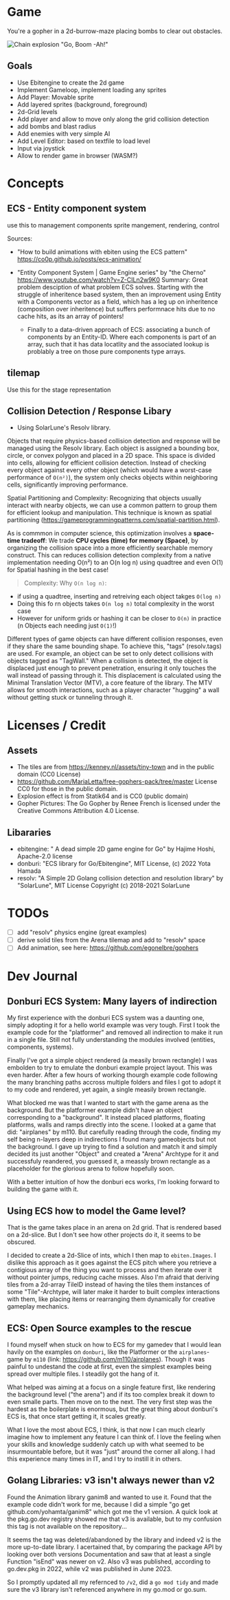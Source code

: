 # Game
You're a gopher in a 2d-burrow-maze placing bombs to clear out obstacles.

![Chain explosion](/assets/gameplay.webp)
"Go, Boom -Ah!"


## Goals
- Use Ebitengine to create the 2d game
- Implement Gameloop, implement loading any sprites
- Add Player: Movable sprite
- Add layered sprites (background, foreground)
- 2d-Grid levels
- Add player and allow to move only along the grid collision detection
- add bombs and blast radius
- Add enemies with very simple AI
- Add Level Editor: based on textfile to load level
- Input via joystick
- Allow to render game in browser (WASM?)

# Concepts

## ECS - Entity component system
use this to management components sprite mangement, rendering, control

Sources:
- "How to build animations with ebiten using the ECS pattern" https://co0p.github.io/posts/ecs-animation/

- "Entity Component System | Game Engine series" by "the Cherno" https://www.youtube.com/watch?v=Z-CILn2w9K0 Summary: Great problem desciption of what problem ECS solves. Starting with the struggle of inheritence based system, then an improvement using Entity with a Components vector as a field, which has a leg up on inheritence (composition over inheritence) but suffers performnace hits due to no cache hits, as its an array of pointers! 
    - Finally to a data-driven approach of ECS: associating a bunch of components by an Entity-ID. Where each components is part of an array, such that it has data locatlity and the associated lookup is problably a tree on those pure components type arrays. 


## tilemap
Use this for the stage representation

## Collision Detection / Response Libary
- Using SolarLune's Resolv library.
    
Objects that require physics-based collision detection and response will be managed using the Resolv library. Each object is assigned a bounding box, circle, or convex polygon and placed in a 2D space. This space is divided into cells, allowing for efficient collision detection. Instead of checking every object against every other object (which would have a worst-case performance of `O(n²)`), the system only checks objects within neighboring cells, significantly improving performance. 

Spatial Partitioning and Complexity: Recognizing that objects usually interact with nearby objects, we can use a common pattern to group them for efficient lookup and manipulation. This technique is known as spatial partitioning (https://gameprogrammingpatterns.com/spatial-partition.html). 

As is commmon in computer science, this optimization involves a **space-time tradeoff**: We trade **CPU cycles (time) for memory (Space)**, by organizing the collision space into a more efficiently searchable memory construct. This can reduces collision detection complexity from a native implementation needing O(n²) to an O(n log n) using quadtree and even O(1) for Spatial hashing in the best case!

> Complexity: Why `O(n log n)`: 
- if using a quadtree, inserting and retreiving each object takges `O(log n)` 
- Doing this fo rn objects takes `O(n log n)` total complexity in the worst case
- However for uniform grids or hashing it can be closer to `O(n)` in practice (n Objects each needing just `O(1)`!)

Different types of game objects can have different collision responses, even if they share the same bounding shape. To achieve this, "tags" (resolv.tags) are used. For example, an object can be set to only detect collisions with objects tagged as "TagWall." When a collision is detected, the object is displaced just enough to prevent penetration, ensuring it only touches the wall instead of passing through it. This displacement is calculated using the Minimal Translation Vector (MTV), a core feature of the library. The MTV allows for smooth interactions, such as a player character "hugging" a wall without getting stuck or tunneling through it.

# Licenses / Credit
## Assets
- The tiles are from https://kenney.nl/assets/tiny-town and in the public domain (CC0 License)
- https://github.com/MariaLetta/free-gophers-pack/tree/master
License CC0 for those in the public domain.
- Explosion effect is from Statik64 and is CC0 (public domain)
- Gopher Pictures: The Go Gopher by Renee French is licensed under the Creative Commons Attribution 4.0 License.

## Libararies
- ebitengine: " A dead simple 2D game engine for Go" by Hajime Hoshi, Apache-2.0 license 
- donburi: "ECS library for Go/Ebitengine", MIT License, (c) 2022 Yota Hamada
- resolv: "A Simple 2D Golang collision detection and resolution library" by "SolarLune", MIT License Copyright (c) 2018-2021 SolarLune

# TODOs
- [ ] add "resolv" physics engine (great examples)
- [ ] derive solid tiles from the Arena tilemap and add to "resolv" space
- [ ] Add animation, see here: https://github.com/egonelbre/gophers

# Dev Journal

## Donburi ECS System: Many layers of indirection
My first experience with the donburi ECS system was a daunting one, simply adopting it for a hello world example was very tough. First I took the example code for the "platformer" and removed all indirection to make it run in a single file. Still not fully understanding the modules involved (entities, components, systems).

Finally I've got a simple object rendered (a measily brown rectangle) I was embolden to try to emulate the donburi example project layout. This was even harder. After a few hours of working thourgh example code following the many branching paths accross multiple folders and files I got to adopt it to my code and rendered, yet again, a single measily brown rectangle.

What blocked me was that I wanted to start with the game arena as the background. But the platformer example didn't have an object corresponding to a "background". It instead placed platforms, floating platforms, walls and ramps directly into the scene. I looked at a game that did: "airplanes" by m110. But carefully reading through the code, finding my self being n-layers deep in indirections I found many gameobjects but not the background.
I gave up trying to find a solution and match it and simply decided its just another "Object" and created a "Arena" Archtype for it and successfuly reandered, you guessed it, a meassly brown rectangle as a placeholder for the glorious arena to follow hopefully soon.

With a better intuition of how the donburi ecs works, I'm looking forward
to building the game with it.

## Using ECS how to model the Game level?
That is the game takes place in an arena on 2d grid. That is rendered
based on a 2d-slice. But I don't see how other projects do it, it seems to be obscured.

I decided to create a 2d-Slice of ints, which I then map to `ebiten.Images`. I dislike this approach as it goes against the ECS pitch where you retrieve a contigious array of the thing you want to process and then iterate over it without pointer jumps, reducing cache misses.
Also I'm afraid that deriving tiles from a 2d-array TileID instead of having the tiles them instances of some "Tile"-Archtype, will later make it harder to built complex interactions with them, like placing items or rearranging them dynamically for creative gameplay mechanics.

## ECS: Open Source examples to the rescue 
I found myself when stuck on how to ECS for my gamedev that I would lean havily on the examples on `donburi`, like the Platformer or the `airplanes`-game by `m110` (link: https://github.com/m110/airplanes).
Though it was painful to undestand the code at first, even the simplest examples being spread over multiple files. I steadily got the hang of it.

What helped was aiming at a focus on a single feature first, like rendering the background level ("the arena") and if its too complex break it down to even smalle parts. Then move on to the next. The very first step was the hardest as the boilerplate is enormous, but the great thing about donburi's ECS is, that once start getting it, it scales greatly. 

What I love the most about ECS, I think, is that now I can much clearly imagine how to implement any feature I can think of. I love the feeling when your skills and knowledge suddenly catch up with what seemed to be insurmountable before, but it was "just" around the corner all along. I had this experience many times in IT, and I try to instill it in others.

## Golang Libraries: v3 isn't always newer than v2
Found the Animation library ganim8 and wanted to use it. Found that the example code didn't work for me, because I did a simple "go get github.com/yohamta/ganim8" which got me the v1 version.
A quick look at the pkg.go.dev registry showed me that v3 is available, but to my confusion this tag is not available on the repository...

It seems the tag was deleted/abandoned by the library and indeed v2 is the more up-to-date library. I acertained that, by comparing the package API by looking over both versions Documentation and saw that at least a single Function "isEnd" was newer on v2. Also v3 was published, according to go.dev.pkg in 2022, while v2 was published in June 2023.

So I promptly updated all my refernced to `/v2`, did a `go mod tidy` and made sure the v3 library isn't referenced anywhere in my go.mod or go.sum.